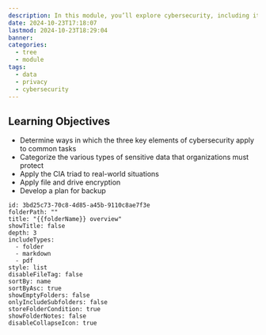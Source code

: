 ```yaml
---
description: In this module, you’ll explore cybersecurity, including its key elements and the threats it addresses. You’ll learn about data privacy, including the different types of sensitive data and the consequences that organizations face when data breaches occur. Then, you’ll discover how organizations evaluate data security using the CIA triad, an industry-standard information security model. You’ll also learn about data security controls used to combat cybersecurity threats. You’ll explore two of these controls in depth, encryption and backups, and you’ll even practice developing a data backup plan.
date: 2024-10-23T17:18:07
lastmod: 2024-10-23T18:29:04
banner: 
categories:
  - tree
  - module
tags:
  - data
  - privacy
  - cybersecurity
---
```

## Learning Objectives  
  
- Determine ways in which the three key elements of cybersecurity apply to common tasks  
- Categorize the various types of sensitive data that organizations must protect  
- Apply the CIA triad to real-world situations  
- Apply file and drive encryption  
- Develop a plan for backup  
  
```folder-overview  
id: 3bd25c73-70c8-4d85-a45b-9110c8ae7f3e  
folderPath: ""  
title: "{{folderName}} overview"  
showTitle: false  
depth: 3  
includeTypes:  
  - folder  
  - markdown  
  - pdf  
style: list  
disableFileTag: false  
sortBy: name  
sortByAsc: true  
showEmptyFolders: false  
onlyIncludeSubfolders: false  
storeFolderCondition: true  
showFolderNotes: false  
disableCollapseIcon: true  
```  
